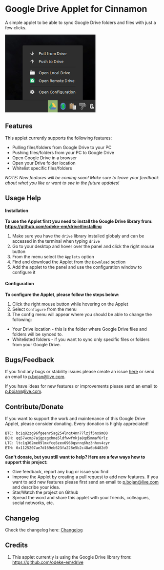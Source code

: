 Google Drive Applet for Cinnamon
========

A simple applet to be able to sync Google Drive folders and files with just a few clicks.

![Applet screenshot](screenshot.png)

## Features

This applet currently supports the following features:

- Pulling files/folders from Google Drive to your PC
- Pushing files/folders from your PC to Google Drive
- Open Google Drive in a browser
- Open your Drive folder location
- Whitelist specific files/folders
  
*NOTE: New features will be coming soon! Make sure to leave your feedback about what you like or want to see in the future updates!*


## Usage Help

#### Installation

**To use the Applet first you need to install the Google Drive library from: https://github.com/odeke-em/drive#installing**

1. Make sure you have the `drive` library installed globaly and can be accessed in the terminal when typing `drive`
2. Go to your desktop and hover over the panel and click the right mouse button
3. From the menu select the `Applets` option
4. Find and download the Applet from the `Download` section
5. Add the applet to the panel and use the configuration window to configure it

#### Configuration

**To configure the Applet, please follow the steps below:**

1. Click the right mouse button while hovering on the Applet
2. Select `Configure` from the menu
3. The config menu will appear where you should be able to change the following:

- Your Drive location - this is the folder where Google Drive files and folders will be synced to.
- Whitelisted folders - if you want to sync only specific files or folders from your Google Drive.

## Bugs/Feedback

If you find any bugs or stability issues please create an
issue [here](https://github.com/pbojan/googledrive-applet-cinnamon/issues) or send an email
to [p.bojan@live.com](mailto:p.bojan@live.com).

If you have ideas for new features or improvements please send an email to [p.bojan@live.com](mailto:p.bojan@live.com).

## Contribute/Donate

If you want to support the work and maintenance of this Google Drive Applet, please consider donating. Every donation
is highly appreciated!

```
BTC: bc1q82zg96fgeenr5ag254lnqt4nn77lzjf5nx9m00
BCH: qq57wcmp7ajgpzgxhme5ldfwwfmkja8qd5mmaf6rlz
LTC: ltc1q362me09lmxfcq6zex6968qsnnq6hz3nhxv4cyr
ETH: 0x1125207ae7d169eb623fa228e5b2c48a6b6482d9
```

**Can't donate, but you still want to help? Here are a few ways how to support this project:**

* Give feedback, report any bug or issue you find
* Improve the Applet by creating a pull request to add new features. If you want to add new features please first send
  an email to [p.bojan@live.com](mailto:p.bojan@live.com) and describe your idea.
* Star/Watch the project on Github
* Spread the word and share this applet with your friends, colleagues, social networks, etc.

## Changelog

Check the changelog here: [Changelog](CHANGELOG.md)

## Credits

1. This applet currently is using the Google Drive library from: https://github.com/odeke-em/drive

